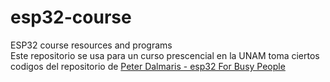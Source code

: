 # esp32-course
ESP32 course resources and programs  
Este repositorio se usa para un curso prescencial en la UNAM toma ciertos codigos del repositorio de [Peter Dalmaris - esp32 For Busy People](https://github.com/futureshocked/ESP32-For-Busy-People-1)

